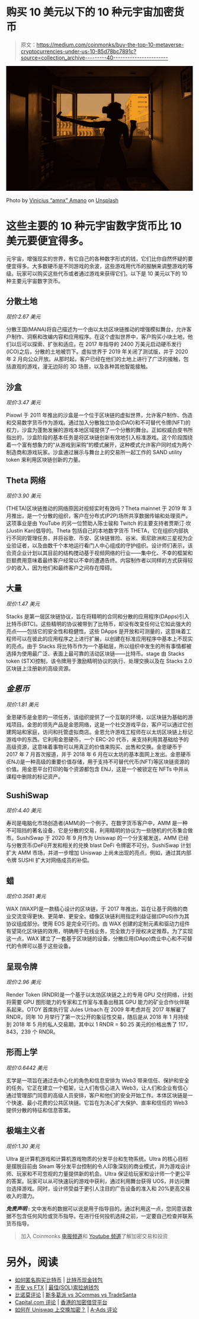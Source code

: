 # 购买 10 美元以下的 10 种元宇宙加密货币

> 原文：<https://medium.com/coinmonks/buy-the-top-10-metaverse-cryptocurrencies-under-us-10-85d78bc7891c?source=collection_archive---------40----------------------->

![](img/17cad3a75b21605c199dce0f2ec0babf.png)

Photo by [Vinicius “amnx” Amano](https://unsplash.com/@viniciusamano?utm_source=unsplash&utm_medium=referral&utm_content=creditCopyText) on [Unsplash](https://unsplash.com/s/photos/metaverse?utm_source=unsplash&utm_medium=referral&utm_content=creditCopyText)

# 这些主要的 10 种元宇宙数字货币比 10 美元要便宜得多。

元宇宙，增强现实的世界，有它自己的各种数字形式的钱，它们比你自然怀疑的要便宜得多。大多数硬币是不同游戏的余波，这些游戏用代币的报酬来调整游戏的等级。玩家可以购买这些代币或者通过游戏来获得它们。以下是 10 美元以下的 10 种主要元宇宙数字货币。

## 分散土地

*现价:2.67 美元*

分散王国(MANA)将自己描述为一个由以太坊区块链推动的增强模拟舞台，允许客户制作、洞察和改编内容和应用程序。在这个虚拟世界中，客户购买小块土地，他们以后可以探索、扩张和适应。在 2017 年指导的 2400 万美元启动硬币发行(ICO)之后，分散的土地被罚下。虚拟世界于 2019 年关闭了测试版，并于 2020 年 2 月向公众开放。从那时起，客户已经在他们的土地上进行了广泛的接触，包括直观的游戏，漫无边际的 3D 场景，以及各种其他智能接触。

## 沙盒

*现价:3.47 美元*

Pixowl 于 2011 年推出的沙盒是一个位于区块链的虚拟世界，允许客户制作、伪造和交易数字货币作为游戏。通过加入分散独立协会(DAO)和不可替代令牌(NFT)的权力，沙盒为蓬勃发展的游戏本地区域提供了一个分散的舞台。正如权威白皮书所指出的，沙盒阶段的基本任务是将区块链创新有效地引入标准游戏。这个阶段围绕着一个富有想象力的“从游戏到采购”的模式展开，这种模式允许客户同时成为两个制造商和游戏玩家。沙盒通过展示与舞台上的交易所一起工作的 SAND utility token 来利用区块链创新的力量。

## Theta 网络

*现价:3.90 美元*

(THETA)区块链推动的网络原因对视频实时有效吗？Theta mainnet 于 2019 年 3 月推出，是一个分散的组织，客户在分布式(P2P)场所共享数据传输和处理资产。这项事业是由 YouTube 的另一位赞助人陈士骏和 Twitch 的主要支持者贾斯汀·坎(Justin Kan)倡导的。Theta 包括自己的本地数字货币 THETA，它在组织内部执行不同的管理任务，并将谷歌、币安、区块链冒险、谷米、索尼欧洲和三星视为企业验证者，以及由数千个本地运行看门人中心组成的守护组织。设计师们表示，该合资企业计划以其目前的结构搅动基于视频网络的行业——集中化、不幸的框架和巨额费用意味着最终客户经常以不幸的遭遇告终。内容制作者以同样的方式获得较少的收入，因为他们和最终客户之间存在障碍。

## 大量

*现价:1.47 美元*

Stacks 是第一层区块链协议，旨在将精明的合同和分散的应用程序(DApps)引入比特币(BTC)。这些精明的协议被带到了比特币，却没有改变任何让它如此强大的亮点——包括它的安全性和稳健性。这些 DApps 是开放和可测量的，这意味着工程师可以在彼此的应用程序之上进行扩展，以创建在标准应用程序中基本上不现实的亮点。由于 Stacks 将比特币作为一个基础层，所以组织中发生的所有事情都被选择为使用最广泛、表面上最可靠的活动区块链——比特币。stage 由 Stacks token (STX)控制，该令牌用于激励精明协议的执行、处理交换以及在 Stacks 2.0 区块链上注册新的高级资源。

## *金恩币*

*现价:1.81 美元*

金恩硬币是金恩的一项任务，该组织提供了一个互联的环境，以区块链为基础的游戏项目。金恩的领先产品是金恩网络，这是一个社交游戏平台，客户可以通过它创建网站和家庭，访问和托管虚拟商店。金恩允许游戏工程师在以太坊区块链上标记游戏中的东西。它利用金恩硬币，一个 ERC-20 代币，来支持利用其基础给予的高级资源，这意味着事物可以用真正的价值来购买、出售和交换。金恩硬币于 2017 年 7 月首次报道，并于 2018 年 6 月在以太坊的基本面网上发出。金恩硬币(ENJ)是一种高级的重要价值存储，用于支持不可替代代币(NFT)等区块链资源的价值。用金恩平台打印的每个资源都包含 ENJ，这是一个被锁定在 NFTs 中并从课程中删除的标记资产。

## SushiSwap

*现价:4.40 美元*

寿司是电脑化市场创造者(AMM)的一个例子。在数字货币客户中，AMM 是一种不可阻挡的著名设备，它是分散的交易，利用精明的协议为一些随机的代币集合做市。SushiSwap 于 2020 年 9 月作为 Uniswap 的一个分支被发送，AMM 已经与分散货币(DeFi)开发和相关的兑换 blast DeFi 令牌密不可分。SushiSwap 计划扩大 AMM 市场，并进一步增加 Uniswap 上尚未出现的亮点，例如，通过其内部令牌 SUSHI 扩大对网络成员的补偿。

## 蜡

*现价:0.3581 美元*

WAX (WAXP)是一款精心设计的区块链，于 2017 年推出，旨在让基于网络的商业交流变得更快、更简单、更安全。蜡像区块链利用指定利益证据(DPoS)作为其协议组成部分。使用 EOS 是完全可行的。由 WAX 创建的定制元素和驱动力组件有望简化区块链的效用，明确用于在线业务，完全致力于授权决定推荐。为了实现这一点，WAX 建立了一套基于区块链的设备，分散应用(DApp)商业中心和不可替代的令牌可以基于这些设备。

## 呈现令牌

*现价:2.96 美元*

Render Token (RNDR)是一个基于以太坊区块链之上的专用 GPU 交付网络，计划将需要 GPU 图形能力的专家和工作室与准备出租其 GPU 能力的矿业合作伙伴联系起来。OTOY 首席执行官 Jules Urbach 在 2009 年考虑并在 2017 年解雇了 RNDR，同年 10 月举行了第一次公开的象征性交易，随后是从 2018 年 1 月持续到 2018 年 5 月的私人交易期，其中以 1 RNDR = $0.25 美元的价格出售了 117，843，239 个 RNDR。

## 形而上学

*现价:0.6442 美元*

玄学是一项旨在通过去中心化的角色和信息安排为 Web3 带来信任、保护和安全的任务。它正在建立一个框架，让人们有信心进入 Web3，让人们和企业有信心通过管理部门同意的高级人员安排，客户和他们的安全开始工作。本体区块链是一个快速、最小花费的公共区块链。它旨在为决心扩大保护、直率和信任的 Web3 提供分散的特征和信息答案。

## 极端主义者

*现价:1.30 美元*

Ultra 是计算机游戏和计算机游戏物质的分发平台和生物系统。Ultra 的核心目标是摆脱目前由 Steam 等分发平台控制的令人印象深刻的商业模式，并为游戏设计师、玩家和不可忽视的力量提供新的机会。Ultra 保证给玩家和设计师一个更公平的答案。玩家可以从可快速玩的游戏中获利，通过利用舞台获得 UOS，并访问舞台选择游戏。同时，设计师受益于更引人注目的广告设备的准入和 20%更高交易收入的潜力。

***免责声明* :** 文中发布的数据可以说是用于指导目的。通过利用这一点，您同意该数据不包含任何风险或货币指导。在进行任何投机选择之前，一定要自己检查并联系货币指导。

> 加入 Coinmonks [电报频道](https://t.me/coincodecap)和 [Youtube 频道](https://www.youtube.com/c/coinmonks/videos)了解加密交易和投资

# 另外，阅读

*   [如何匿名购买比特币](https://coincodecap.com/buy-bitcoin-anonymously) | [比特币现金钱包](https://coincodecap.com/bitcoin-cash-wallets)
*   [币安 vs FTX](https://coincodecap.com/binance-vs-ftx) | [最佳(SOL)索拉纳钱包](https://coincodecap.com/solana-wallets)
*   [比诺莫评论](https://coincodecap.com/binomo-review) | [斯多葛派 vs 3Commas vs TradeSanta](https://coincodecap.com/stoic-vs-3commas-vs-tradesanta)
*   [Capital.com 评论](https://coincodecap.com/capital-com-review) | [香港的加密借贷平台](https://coincodecap.com/crypto-lending-hong-kong)
*   [如何在 Uniswap 上交换加密？](https://coincodecap.com/swap-crypto-on-uniswap) | [A-Ads 评论](https://coincodecap.com/a-ads-review)